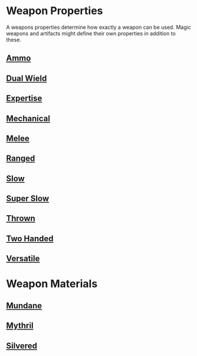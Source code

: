 # Weapon Properties

A weapons properties determine how exactly a weapon can be used. Magic weapons and artifacts might define their own properties in addition to these.

## [Ammo](Ammo%20Property.md)

## [Dual Wield](Dual%20Wield%20Property.md)

## [Expertise](Expertise%20Property.md)

## [Mechanical](Mechanical%20Property.md)

## [Melee](Melee%20Property.md)

## [Ranged](Ranged%20Property.md)

## [Slow](Slow%20Property.md)

## [Super Slow](Super%20Slow%20Property.md)

## [Thrown](Thrown%20Property.md)

## [Two Handed](Two%20Handed%20Property.md)

## [Versatile](Versatile%20Property.md)

# Weapon Materials

## [Mundane](../Material%20Properties/Mundane%20Property.md)

## [Mythril](../Material%20Properties/Mythril%20Property.md)

## [Silvered](../Material%20Properties/Silvered%20Property.md)
